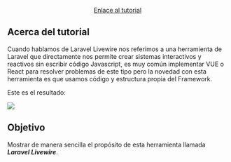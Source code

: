 <p align="center"><a href="https://rimorsoft.com/blog/primer-ejemplo-con-laravel-livewire" target="_blank">Enlace al tutorial</a></p>

## Acerca del tutorial

Cuando hablamos de Laravel Livewire nos referimos a una herramienta de Laravel que directamente nos permite crear sistemas interactivos y reactivos sin escribir código Javascript, es muy común implementar VUE o React para resolver problemas de este tipo pero la novedad con esta herramienta es que usamos código y estructura propia del Framework.

Este es el resultado:

![](https://drive.google.com/uc?id=1m34PY5Nz-uPa04DlbM_fu7ApMV_mQqP5)

## Objetivo

Mostrar de manera sencilla el propósito de esta herramienta llamada ***Laravel Livewire***.

